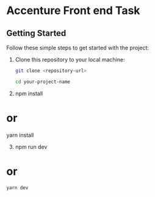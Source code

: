 # Accenture Front end Task

## Getting Started

Follow these simple steps to get started with the project:

1. Clone this repository to your local machine:

   ```bash
   git clone <repository-url>

   cd your-project-name

2. npm install
 # or
   yarn install

3. npm run dev
# or
    yarn dev




